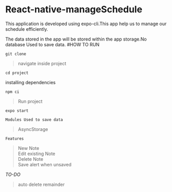 # React-native-manageSchedule
This application is developed using expo-cli.This app help us to manage our schedule efficiently.

The data stored in the app will be stored within the app storage.No database Used to save data.
#HOW TO RUN
```zdn
git clone 
```
>navigate inside project
```zdn
cd project
```
installing dependencies
```zdn
npm ci
```

>Run project
```zdn
expo start
```

`Modules Used to save data`
> AsyncStorage

`Features`
>New Note<br>
>Edit existing Note<br>
>Delete Note<br>
>Save alert when unsaved<br>


*TO-DO*
>auto delete
>remainder


